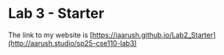 # Lab 3 - Starter
The link to my website is [https://iaarush.github.io/Lab2_Starter](http://aarush.studio/sp25-cse110-lab3)
